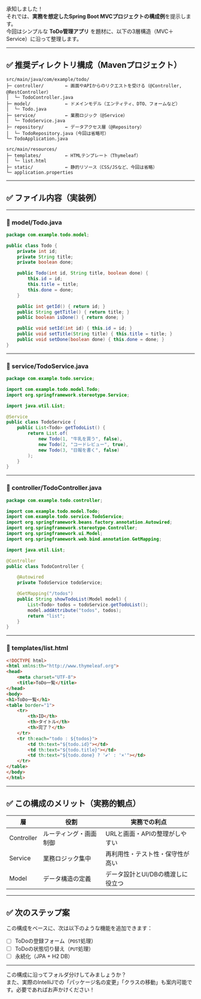 承知しました！  
それでは、**実務を想定したSpring Boot MVCプロジェクトの構成例**を提示します。  
今回はシンプルな **ToDo管理アプリ** を題材に、以下の3層構造（MVC＋Service）に沿って整理します。

---

## ✅ 推奨ディレクトリ構成（Mavenプロジェクト）

```
src/main/java/com/example/todo/
├─ controller/        ← 画面やAPIからのリクエストを受ける（@Controller, @RestController）
│  └─ TodoController.java
├─ model/             ← ドメインモデル（エンティティ、DTO、フォームなど）
│  └─ Todo.java
├─ service/           ← 業務ロジック（@Service）
│  └─ TodoService.java
├─ repository/        ← データアクセス層（@Repository）
│  └─ TodoRepository.java（今回は省略可）
└─ TodoApplication.java

src/main/resources/
├─ templates/         ← HTMLテンプレート（Thymeleaf）
│  └─ list.html
├─ static/            ← 静的リソース（CSS/JSなど、今回は省略）
└─ application.properties
```

---

## ✅ ファイル内容（実装例）

---

### 📌 model/Todo.java

```java
package com.example.todo.model;

public class Todo {
    private int id;
    private String title;
    private boolean done;

    public Todo(int id, String title, boolean done) {
        this.id = id;
        this.title = title;
        this.done = done;
    }

    public int getId() { return id; }
    public String getTitle() { return title; }
    public boolean isDone() { return done; }

    public void setId(int id) { this.id = id; }
    public void setTitle(String title) { this.title = title; }
    public void setDone(boolean done) { this.done = done; }
}
```

---

### 📌 service/TodoService.java

```java
package com.example.todo.service;

import com.example.todo.model.Todo;
import org.springframework.stereotype.Service;

import java.util.List;

@Service
public class TodoService {
    public List<Todo> getTodoList() {
        return List.of(
            new Todo(1, "牛乳を買う", false),
            new Todo(2, "コードレビュー", true),
            new Todo(3, "日報を書く", false)
        );
    }
}
```

---

### 📌 controller/TodoController.java

```java
package com.example.todo.controller;

import com.example.todo.model.Todo;
import com.example.todo.service.TodoService;
import org.springframework.beans.factory.annotation.Autowired;
import org.springframework.stereotype.Controller;
import org.springframework.ui.Model;
import org.springframework.web.bind.annotation.GetMapping;

import java.util.List;

@Controller
public class TodoController {

    @Autowired
    private TodoService todoService;

    @GetMapping("/todos")
    public String showTodoList(Model model) {
        List<Todo> todos = todoService.getTodoList();
        model.addAttribute("todos", todos);
        return "list";
    }
}
```

---

### 📌 templates/list.html

```html
<!DOCTYPE html>
<html xmlns:th="http://www.thymeleaf.org">
<head>
    <meta charset="UTF-8">
    <title>ToDo一覧</title>
</head>
<body>
<h1>ToDo一覧</h1>
<table border="1">
    <tr>
        <th>ID</th>
        <th>タイトル</th>
        <th>完了？</th>
    </tr>
    <tr th:each="todo : ${todos}">
        <td th:text="${todo.id}"></td>
        <td th:text="${todo.title}"></td>
        <td th:text="${todo.done} ? '✔' : '×'"></td>
    </tr>
</table>
</body>
</html>
```

---

## ✅ この構成のメリット（実務的観点）

| 層 | 役割 | 実務での利点 |
|----|------|--------------|
| Controller | ルーティング・画面制御 | URLと画面・APIの整理がしやすい |
| Service | 業務ロジック集中 | 再利用性・テスト性・保守性が高い |
| Model | データ構造の定義 | データ設計とUI/DBの橋渡しに役立つ |

---

## ✅ 次のステップ案

この構成をベースに、次は以下のような機能を追加できます：

- [ ] ToDoの登録フォーム（`POST`処理）
- [ ] ToDoの状態切り替え（`PUT`処理）
- [ ] 永続化（JPA + H2 DB）

---

この構成に沿ってフォルダ分けしてみましょうか？  
また、実際のIntelliJでの「パッケージ名の変更」「クラスの移動」も案内可能です。必要であればお声かけください！